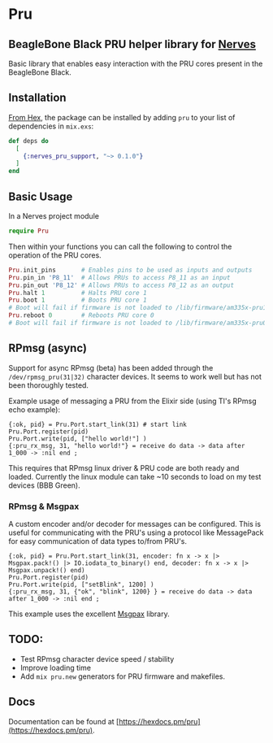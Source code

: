 # Pru

## BeagleBone Black PRU helper library for [Nerves](http://nerves-project.com)

Basic library that enables easy interaction with the PRU cores present
in the BeagleBone Black.

## Installation

[From Hex](https://hex.pm/docs/publish), the package can be installed
by adding `pru` to your list of dependencies in `mix.exs`:

```elixir
def deps do
  [
    {:nerves_pru_support, "~> 0.1.0"}
  ]
end
```

## Basic Usage

In a Nerves project module
```elixir
require Pru
```

Then within your functions you can call the following to control the
operation of the PRU cores.
```elixir
Pru.init_pins       # Enables pins to be used as inputs and outputs
Pru.pin_in 'P8_11'  # Allows PRUs to access P8_11 as an input
Pru.pin_out 'P8_12' # Allows PRUs to access P8_12 as an output
Pru.halt 1          # Halts PRU core 1
Pru.boot 1          # Boots PRU core 1
# Boot will fail if firmware is not loaded to /lib/firmware/am335x-pru1-fw
Pru.reboot 0        # Reboots PRU core 0
# Boot will fail if firmware is not loaded to /lib/firmware/am335x-pru0-fw
```

## RPmsg (async)

Support for async RPmsg (beta) has been added through the `/dev/rpmsg_pru(31|32)` character devices. It seems to work well but has not been thoroughly tested. 

Example usage of messaging a PRU from the Elixir side (using TI's RPmsg echo example):

```
{:ok, pid} = Pru.Port.start_link(31) # start link 
Pru.Port.register(pid)
Pru.Port.write(pid, ["hello world!"] )
{:pru_rx_msg, 31, "hello world!"} = receive do data -> data after 1_000 -> :nil end ;
```

This requires that RPmsg linux driver & PRU code are both ready and loaded. Currently the linux module can take ~10 seconds to load on my test devices (BBB Green). 

### RPmsg & Msgpax

A custom encoder and/or decoder for messages can be configured. This is useful for communicating with the PRU's using a protocol like MessagePack for easy communication of data types to/from PRU's. 

```
{:ok, pid} = Pru.Port.start_link(31, encoder: fn x -> x |> Msgpax.pack!() |> IO.iodata_to_binary() end, decoder: fn x -> x |> Msgpax.unpack!() end)
Pru.Port.register(pid)
Pru.Port.write(pid, ["setBlink", 1200] )
{:pru_rx_msg, 31, {"ok", "blink", 1200} } = receive do data -> data after 1_000 -> :nil end ;
```

This example uses the excellent [Msgpax](https://github.com/lexmag/msgpax) library. 


## TODO:

- Test RPmsg character device speed / stability
- Improve loading time
- Add `mix pru.new` generators for PRU firmware and makefiles. 


## Docs
Documentation can be found at [https://hexdocs.pm/pru](https://hexdocs.pm/pru).
